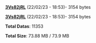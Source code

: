 [**3Vs82jRL**](/data/3Vs82jRL.txt) (22/02/23 - 18:53)- 3154 bytes

[**3Vs82jRL**](/data/3Vs82jRL.txt) (22/02/23 - 18:53)- 3154 bytes

**Total Datas**: 11353

**Total Size**: 73.88 MB / 73.9 MB
